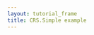```yaml
---
layout: tutorial_frame
title: CRS.Simple example
---
```

<script type="module">
	import L, {Map, CRS, ImageOverlay, LatLng, Marker, Polyline} from 'leaflet';

	const map = new Map('map', {
		crs: CRS.Simple,
		minZoom: -3
	});

	const Yx = LatLng;

	function xy(x, y) {
		if (Array.isArray(x)) { // When doing xy([x, y]);
			return new Yx(x[1], x[0]);
		}
		return new Yx(y, x); // When doing xy(x, y);
	}

	const bounds = [xy(-25, -26.5), xy(1023, 1021.5)];
	const image = new ImageOverlay('uqm_map_full.png', bounds).addTo(map);

	const sol      = xy(175.2, 145.0);
	const mizar    = xy(41.6, 130.1);
	const kruegerZ = xy(13.4, 56.5);
	const deneb    = xy(218.7, 8.3);

	const mSol = new Marker(sol).addTo(map).bindPopup('Sol');
	const mMizar = new Marker(mizar).addTo(map).bindPopup('Mizar');
	const mKruegerZ = new Marker(kruegerZ).addTo(map).bindPopup('Krueger-Z');
	const mDeneb = new Marker(deneb).addTo(map).bindPopup('Deneb');

	const travel = new Polyline([sol, deneb]).addTo(map);

	map.setView(xy(120, 70), 1);

	window.L = L; // only for debugging in the developer console
	window.map = map; // only for debugging in the developer console
</script>

